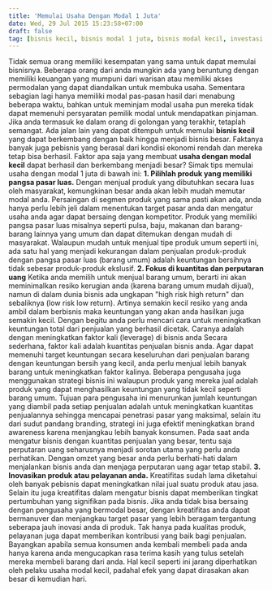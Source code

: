 ```yaml
---
title: 'Memulai Usaha Dengan Modal 1 Juta'
date: Wed, 29 Jul 2015 15:23:58+07:00
draft: false
tag: [bisnis kecil, bisnis modal 1 juta, bisnis modal kecil, investasi 1 juta, modal usaha kecil, Tips, usaha modal 1 juta, usaha modal kecil]
---
```


Tidak semua orang memiliki kesempatan yang sama untuk dapat memulai bisnisnya. Beberapa orang dari anda mungkin ada yang beruntung dengan memiliki keuangan yang mumpuni dari warisan atau memiliki akses permodalan yang dapat diandalkan untuk membuka usaha. Sementara sebagian lagi hanya memiliki modal pas-pasan hasil dari menabung beberapa waktu, bahkan untuk meminjam modal usaha pun mereka tidak dapat memenuhi persyaratan pemilik modal untuk mendapatkan pinjaman. Jika anda termasuk ke dalam orang di golongan yang terakhir, tetaplah semangat. Ada jalan lain yang dapat ditempuh untuk memulai **bisnis kecil** yang dapat berkembang dengan baik hingga menjadi bisnis besar. Faktanya banyak juga pebisnis yang berasal dari kondisi ekonomi rendah dan mereka tetap bisa berhasil. Faktor apa saja yang membuat **usaha dengan modal kecil** dapat berhasil dan berkembang menjadi besar? Simak tips memulai usaha dengan modal 1 juta di bawah ini: **1\. Pilihlah produk yang memiliki pangsa pasar luas.** Dengan menjual produk yang dibutuhkan secara luas oleh masyarakat, kemungkinan besar anda akan lebih mudah memutar modal anda. Persaingan di segmen produk yang sama pasti akan ada, anda hanya perlu lebih jeli dalam menentukan target pasar anda dan mengatur usaha anda agar dapat bersaing dengan kompetitor. Produk yang memiliki pangsa pasar luas misalnya seperti pulsa, baju, makanan dan barang-barang lainnya yang umum dan dapat ditemukan dengan mudah di masyarakat. Walaupun mudah untuk menjual tipe produk umum seperti ini, ada satu hal yang menjadi kekurangan dalam penjualan produk-produk dengan pangsa pasar luas (barang umum) adalah keuntungan bersihnya tidak sebesar produk-produk ekslusif. **2\. Fokus di kuantitas dan perputaran uang** Ketika anda memilih untuk menjual barang umum, berarti ini akan meminimalkan resiko kerugian anda (karena barang umum mudah dijual), namun di dalam dunia bisnis ada ungkapan "high risk high return" dan sebaliknya (low risk low return). Artinya semakin kecil resiko yang anda ambil dalam berbisnis maka keuntungan yang akan anda hasilkan juga semakin kecil. Dengan begitu anda perlu mencari cara untuk meningkatkan keuntungan total dari penjualan yang berhasil dicetak. Caranya adalah dengan meningkatkan faktor kali (leverage) di bisnis anda Secara sederhana, faktor kali adalah kuantitas penjualan bisnis anda. Agar dapat memenuhi target keuntungan secara keseluruhan dari penjualan barang dengan keuntungan bersih yang kecil, anda perlu menjual lebih banyak barang untuk meningkatkan faktor kalinya. Beberapa pengusaha juga menggunakan strategi bisnis ini walaupun produk yang mereka jual adalah produk yang dapat menghasilkan keuntungan yang tidak kecil seperti barang umum. Tujuan para pengusaha ini menurunkan jumlah keuntungan yang diambil pada setiap penjualan adalah untuk meningkatkan kuantitas penjualannya sehingga mencapai penetrasi pasar yang maksimal, selain itu dari sudut pandang branding, strategi ini juga efektif meningkatkan brand awareness karena menjangkau lebih banyak konsumen. Pada saat anda mengatur bisnis dengan kuantitas penjualan yang besar, tentu saja perputaran uang seharusnya menjadi sorotan utama yang perlu anda perhatikan. Dengan omzet yang besar anda perlu berhati-hati dalam menjalankan bisnis anda dan menjaga perputaran uang agar tetap stabil. **3\. Inovasikan produk atau pelayanan anda.** Kreatifitas sudah lama diketahui oleh banyak pebisnis dapat meningkatkan nilai jual suatu produk atau jasa. Selain itu juga kreatifitas dalam mengatur bisnis dapat memberikan tingkat pertumbuhan yang signifikan pada bisnis. Jika anda tidak bisa bersaing dengan pengusaha yang bermodal besar, dengan kreatifitas anda dapat bermanuver dan menjangkau target pasar yang lebih beragam tergantung seberapa jauh inovasi anda di produk. Tak hanya pada kualitas produk, pelayanan juga dapat memberikan kontribusi yang baik bagi penjualan. Bayangkan apabila semua konsumen anda kembali membeli pada anda hanya karena anda mengucapkan rasa terima kasih yang tulus setelah mereka membeli barang dari anda. Hal kecil seperti ini jarang diperhatikan oleh pelaku usaha modal kecil, padahal efek yang dapat dirasakan akan besar di kemudian hari.